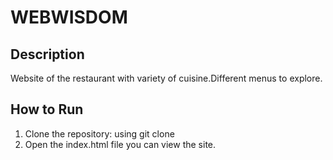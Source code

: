# WEBWISDOM 

## Description
Website of the restaurant with variety of cuisine.Different menus to explore.

## How to Run
1. Clone the repository:
using git clone 
2. Open the index.html file you can view the site.
